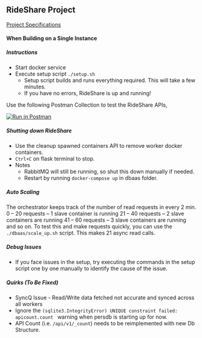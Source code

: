 ## RideShare Project
[Project Specifications](https://d1b10bmlvqabco.cloudfront.net/attach/k4vbpy4o35q1ci/jzb6kq5w25w4tm/k8py84sv1rlm/DBaaS__AMQP.pdf) 

#### When Building on a Single Instance
##### Instructions
- Start docker service
- Execute setup script ```./setup.sh```
    - Setup script builds and runs everything required. This will take a few minutes.
    - If you have no errors, RideShare is up and running!

Use the following Postman Collection to test the RideShare APIs,

[![Run in Postman](https://run.pstmn.io/button.svg)](https://app.getpostman.com/run-collection/c85f03faaffd465ae505)

##### Shutting down RideShare
- Use the cleanup spawned containers API to remove worker docker containers.
- ```Ctrl+C``` on flask terminal to stop.
- Notes
    - RabbitMQ will still be running, so shut this down manually if needed.
    - Restart by running ```docker-compose up``` in dbaas folder.
    
##### Auto Scaling
The orchestrator keeps track of the number of read requests in every 2 min.
0 – 20 requests – 1 slave container is running
21 – 40 requests – 2 slave containers are running
41 – 60 requests – 3 slave containers are running
and so on.
To test this and make requests quickly, you can use the ```./dbaas/scale_up.sh``` script. This makes 21 async read calls.




##### Debug Issues
- If you face issues in the setup, try executing the commands in the setup script one by one manually
to identify the cause of the issue.

##### Quirks (To Be Fixed)
- SyncQ Issue - Read/Write data fetched not accurate and synced across all workers
- Ignore the ```(sqlite3.IntegrityError) UNIQUE constraint failed: apicount.count ``` warning when persdb is starting up for now.
- API Count (i.e. ```/api/v1/_count```) needs to be reimplemented with new Db Structure.
